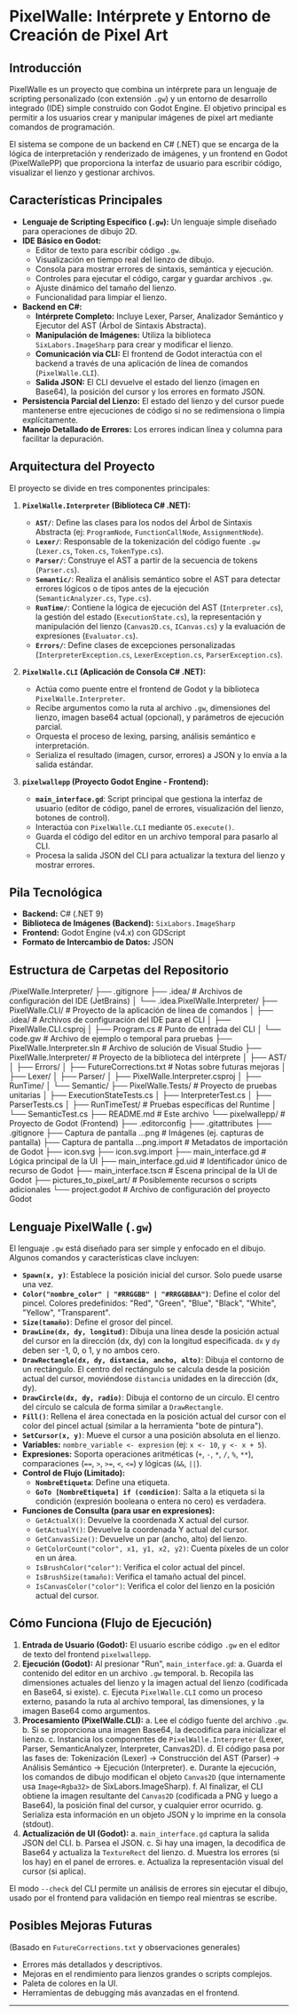 # PixelWalle: Intérprete y Entorno de Creación de Pixel Art

## Introducción

PixelWalle es un proyecto que combina un intérprete para un lenguaje de scripting personalizado (con extensión `.gw`) y un entorno de desarrollo integrado (IDE) simple construido con Godot Engine. El objetivo principal es permitir a los usuarios crear y manipular imágenes de pixel art mediante comandos de programación.

El sistema se compone de un backend en C# (.NET) que se encarga de la lógica de interpretación y renderizado de imágenes, y un frontend en Godot (PixelWallePP) que proporciona la interfaz de usuario para escribir código, visualizar el lienzo y gestionar archivos.

## Características Principales

*   **Lenguaje de Scripting Específico (`.gw`):** Un lenguaje simple diseñado para operaciones de dibujo 2D.
*   **IDE Básico en Godot:**
    *   Editor de texto para escribir código `.gw`.
    *   Visualización en tiempo real del lienzo de dibujo.
    *   Consola para mostrar errores de sintaxis, semántica y ejecución.
    *   Controles para ejecutar el código, cargar y guardar archivos `.gw`.
    *   Ajuste dinámico del tamaño del lienzo.
    *   Funcionalidad para limpiar el lienzo.
*   **Backend en C#:**
    *   **Intérprete Completo:** Incluye Lexer, Parser, Analizador Semántico y Ejecutor del AST (Árbol de Sintaxis Abstracta).
    *   **Manipulación de Imágenes:** Utiliza la biblioteca `SixLabors.ImageSharp` para crear y modificar el lienzo.
    *   **Comunicación vía CLI:** El frontend de Godot interactúa con el backend a través de una aplicación de línea de comandos (`PixelWalle.CLI`).
    *   **Salida JSON:** El CLI devuelve el estado del lienzo (imagen en Base64), la posición del cursor y los errores en formato JSON.
*   **Persistencia Parcial del Lienzo:** El estado del lienzo y del cursor puede mantenerse entre ejecuciones de código si no se redimensiona o limpia explícitamente.
*   **Manejo Detallado de Errores:** Los errores indican línea y columna para facilitar la depuración.

## Arquitectura del Proyecto

El proyecto se divide en tres componentes principales:

1.  **`PixelWalle.Interpreter` (Biblioteca C# .NET):**
    *   **`AST/`**: Define las clases para los nodos del Árbol de Sintaxis Abstracta (ej: `ProgramNode`, `FunctionCallNode`, `AssignmentNode`).
    *   **`Lexer/`**: Responsable de la tokenización del código fuente `.gw` (`Lexer.cs`, `Token.cs`, `TokenType.cs`).
    *   **`Parser/`**: Construye el AST a partir de la secuencia de tokens (`Parser.cs`).
    *   **`Semantic/`**: Realiza el análisis semántico sobre el AST para detectar errores lógicos o de tipos antes de la ejecución (`SemanticAnalyzer.cs`, `Type.cs`).
    *   **`RunTime/`**: Contiene la lógica de ejecución del AST (`Interpreter.cs`), la gestión del estado (`ExecutionState.cs`), la representación y manipulación del lienzo (`Canvas2D.cs`, `ICanvas.cs`) y la evaluación de expresiones (`Evaluator.cs`).
    *   **`Errors/`**: Define clases de excepciones personalizadas (`InterpreterException.cs`, `LexerException.cs`, `ParserException.cs`).

2.  **`PixelWalle.CLI` (Aplicación de Consola C# .NET):**
    *   Actúa como puente entre el frontend de Godot y la biblioteca `PixelWalle.Interpreter`.
    *   Recibe argumentos como la ruta al archivo `.gw`, dimensiones del lienzo, imagen base64 actual (opcional), y parámetros de ejecución parcial.
    *   Orquesta el proceso de lexing, parsing, análisis semántico e interpretación.
    *   Serializa el resultado (imagen, cursor, errores) a JSON y lo envía a la salida estándar.

3.  **`pixelwallepp` (Proyecto Godot Engine - Frontend):**
    *   **`main_interface.gd`**: Script principal que gestiona la interfaz de usuario (editor de código, panel de errores, visualización del lienzo, botones de control).
    *   Interactúa con `PixelWalle.CLI` mediante `OS.execute()`.
    *   Guarda el código del editor en un archivo temporal para pasarlo al CLI.
    *   Procesa la salida JSON del CLI para actualizar la textura del lienzo y mostrar errores.

## Pila Tecnológica

*   **Backend:** C# (.NET 9)
*   **Biblioteca de Imágenes (Backend):** `SixLabors.ImageSharp`
*   **Frontend:** Godot Engine (v4.x) con GDScript
*   **Formato de Intercambio de Datos:** JSON

## Estructura de Carpetas del Repositorio
/PixelWalle.Interpreter/
├── .gitignore
├── .idea/                            # Archivos de configuración del IDE (JetBrains)
│   └── .idea.PixelWalle.Interpreter/
├── PixelWalle.CLI/                   # Proyecto de la aplicación de línea de comandos
│   ├── .idea/                        # Archivos de configuración del IDE para el CLI
│   ├── PixelWalle.CLI.csproj
│   ├── Program.cs                    # Punto de entrada del CLI
│   └── code.gw                       # Archivo de ejemplo o temporal para pruebas
├── PixelWalle.Interpreter.sln        # Archivo de solución de Visual Studio
├── PixelWalle.Interpreter/           # Proyecto de la biblioteca del intérprete
│   ├── AST/
│   ├── Errors/
│   ├── FutureCorrections.txt         # Notas sobre futuras mejoras
│   ├── Lexer/
│   ├── Parser/
│   ├── PixelWalle.Interpreter.csproj
│   ├── RunTime/
│   └── Semantic/
├── PixelWalle.Tests/                 # Proyecto de pruebas unitarias
│   ├── ExecutionStateTests.cs
│   ├── InterpreterTest.cs
│   ├── ParserTests.cs
│   ├── RunTimeTest/                  # Pruebas específicas del Runtime
│   └── SemanticTest.cs
├── README.md                         # Este archivo
└── pixelwallepp/                     # Proyecto de Godot (Frontend)
├── .editorconfig
├── .gitattributes
├── .gitignore
├── Captura de pantalla ...png      # Imágenes (ej. capturas de pantalla)
├── Captura de pantalla ...png.import # Metadatos de importación de Godot
├── icon.svg
├── icon.svg.import
├── main_interface.gd             # Lógica principal de la UI
├── main_interface.gd.uid         # Identificador único de recurso de Godot
├── main_interface.tscn           # Escena principal de la UI de Godot
├── pictures_to_pixel_art/        # Posiblemente recursos o scripts adicionales
└── project.godot                 # Archivo de configuración del proyecto Godot


## Lenguaje PixelWalle (`.gw`)

El lenguaje `.gw` está diseñado para ser simple y enfocado en el dibujo. Algunos comandos y características clave incluyen:

*   **`Spawn(x, y)`**: Establece la posición inicial del cursor. Solo puede usarse una vez.
*   **`Color("nombre_color" | "#RRGGBB" | "#RRGGBBAA")`**: Define el color del pincel. Colores predefinidos: "Red", "Green", "Blue", "Black", "White", "Yellow", "Transparent".
*   **`Size(tamaño)`**: Define el grosor del pincel.
*   **`DrawLine(dx, dy, longitud)`**: Dibuja una línea desde la posición actual del cursor en la dirección (dx, dy) con la longitud especificada. `dx` y `dy` deben ser -1, 0, o 1, y no ambos cero.
*   **`DrawRectangle(dx, dy, distancia, ancho, alto)`**: Dibuja el contorno de un rectángulo. El centro del rectángulo se calcula desde la posición actual del cursor, moviéndose `distancia` unidades en la dirección (dx, dy).
*   **`DrawCircle(dx, dy, radio)`**: Dibuja el contorno de un círculo. El centro del círculo se calcula de forma similar a `DrawRectangle`.
*   **`Fill()`**: Rellena el área conectada en la posición actual del cursor con el color del pincel actual (similar a la herramienta "bote de pintura").
*   **`SetCursor(x, y)`**: Mueve el cursor a una posición absoluta en el lienzo.
*   **Variables:** `nombre_variable <- expresion` (ej: `x <- 10`, `y <- x + 5`).
*   **Expresiones:** Soporta operaciones aritméticas (`+`, `-`, `*`, `/`, `%`, `**`), comparaciones (`==`, `>`, `>=`, `<`, `<=`) y lógicas (`&&`, `||`).
*   **Control de Flujo (Limitado):**
    *   **`NombreEtiqueta`**: Define una etiqueta.
    *   **`GoTo [NombreEtiqueta] if (condicion)`**: Salta a la etiqueta si la condición (expresión booleana o entera no cero) es verdadera.
*   **Funciones de Consulta (para usar en expresiones):**
    *   `GetActualX()`: Devuelve la coordenada X actual del cursor.
    *   `GetActualY()`: Devuelve la coordenada Y actual del cursor.
    *   `GetCanvasSize()`: Devuelve un par (ancho, alto) del lienzo.
    *   `GetColorCount("color", x1, y1, x2, y2)`: Cuenta píxeles de un color en un área.
    *   `IsBrushColor("color")`: Verifica el color actual del pincel.
    *   `IsBrushSize(tamaño)`: Verifica el tamaño actual del pincel.
    *   `IsCanvasColor("color")`: Verifica el color del lienzo en la posición actual del cursor.

## Cómo Funciona (Flujo de Ejecución)

1.  **Entrada de Usuario (Godot):** El usuario escribe código `.gw` en el editor de texto del frontend `pixelwallepp`.
2.  **Ejecución (Godot):** Al presionar "Run", `main_interface.gd`:
    a.  Guarda el contenido del editor en un archivo `.gw` temporal.
    b.  Recopila las dimensiones actuales del lienzo y la imagen actual del lienzo (codificada en Base64, si existe).
    c.  Ejecuta `PixelWalle.CLI` como un proceso externo, pasando la ruta al archivo temporal, las dimensiones, y la imagen Base64 como argumentos.
3.  **Procesamiento (PixelWalle.CLI):**
    a.  Lee el código fuente del archivo `.gw`.
    b.  Si se proporciona una imagen Base64, la decodifica para inicializar el lienzo.
    c.  Instancia los componentes de `PixelWalle.Interpreter` (Lexer, Parser, SemanticAnalyzer, Interpreter, Canvas2D).
    d.  El código pasa por las fases de: Tokenización (Lexer) -> Construcción del AST (Parser) -> Análisis Semántico -> Ejecución (Interpreter).
    e.  Durante la ejecución, los comandos de dibujo modifican el objeto `Canvas2D` (que internamente usa `Image<Rgba32>` de SixLabors.ImageSharp).
    f.  Al finalizar, el CLI obtiene la imagen resultante del `Canvas2D` (codificada a PNG y luego a Base64), la posición final del cursor, y cualquier error ocurrido.
    g.  Serializa esta información en un objeto JSON y lo imprime en la consola (stdout).
4.  **Actualización de UI (Godot):**
    a.  `main_interface.gd` captura la salida JSON del CLI.
    b.  Parsea el JSON.
    c.  Si hay una imagen, la decodifica de Base64 y actualiza la `TextureRect` del lienzo.
    d.  Muestra los errores (si los hay) en el panel de errores.
    e.  Actualiza la representación visual del cursor (si aplica).

El modo `--check` del CLI permite un análisis de errores sin ejecutar el dibujo, usado por el frontend para validación en tiempo real mientras se escribe.

## Posibles Mejoras Futuras

(Basado en `FutureCorrections.txt` y observaciones generales)

*   Errores más detallados y descriptivos.
*   Mejoras en el rendimiento para lienzos grandes o scripts complejos.
*   Paleta de colores en la UI.
*   Herramientas de debugging más avanzadas en el frontend.

---

